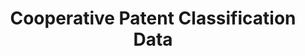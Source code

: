 ---
bigquery: https://console.cloud.google.com/bigquery?p=patents-public-data&d=cpc&page=dataset
citation: '“Cooperative Patent Classification” by the EPO and USPTO, for public use. '
contributors: EPO, USPTO
cost: None
description: Cooperative Patent Classification Data contains the scheme and definitions
  of the Cooperative Patent Classification system for classifying patent documents.
  The CPC is the result of a partnership between the EPO and the USPTO in their joint
  effort to develop a common, internationally compatible classification system for
  technical documents, in particular patent publications, which will be used by both
  offices in the patent granting process
documentation: https://www.cooperativepatentclassification.org/cpcSchemeAndDefinitions
last_edit: 04/12/2022, 09:44:17
location: https://www.cooperativepatentclassification.org/index
maintained_by: USPTO, EPO
schema_fields:
- definition
- status
- date_revised
- ipc_concordant
- breakdownCode
- ipcConcordant
- dateRevised
- title_part
- additional_only
- sizeCache
- symbol
- level
- titleFull
- limiting_references
- children
- informative_references
- breakdown_code
- residualReferences
- notAllocatable
- residual_references
- titlePart
- synonyms
- not_allocatable
- child_groups
- application_references
- glossary
- informativeReferences
- title_full
- parents
- applicationReferences
- childGroups
- limitingReferences
shortname: cooperative_patent_classification
tags:
- patents
- science
title: Cooperative Patent Classification Data
uuid: 984374a7-16e9-4b35-9445-458daceb01bf
---